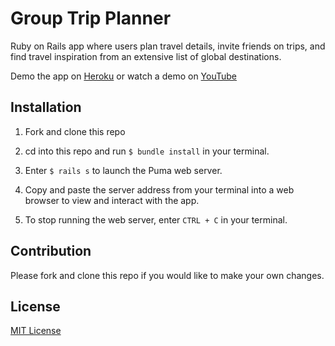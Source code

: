 # Group Trip Planner

Ruby on Rails app where users plan travel details, invite friends on trips, and find travel inspiration from an extensive list of global destinations.

Demo the app on [Heroku](https://rails-project-trip-planner.herokuapp.com/) or watch a demo on [YouTube](https://youtu.be/2Zq8vCvw9ZI)

## Installation

1. Fork and clone this repo

2. cd into this repo and run `$ bundle install` in your terminal.

3. Enter `$ rails s` to launch the Puma web server.

4. Copy and paste the server address from your terminal into a web browser to view and interact with the app.

5. To stop running the web server, enter `CTRL + C` in your terminal.

## Contribution

Please fork and clone this repo if you would like to make your own changes.

## License

[MIT License](./LICENSE)